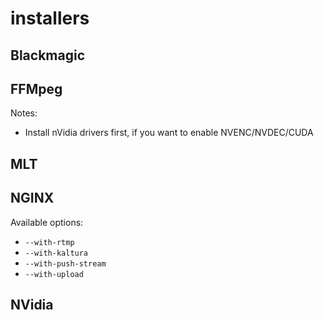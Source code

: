 # installers

## Blackmagic

## FFMpeg

Notes:

 - Install nVidia drivers first, if you want to enable NVENC/NVDEC/CUDA

## MLT

## NGINX

Available options:

 - `--with-rtmp`
 - `--with-kaltura`
 - `--with-push-stream`
 - `--with-upload`

## NVidia

